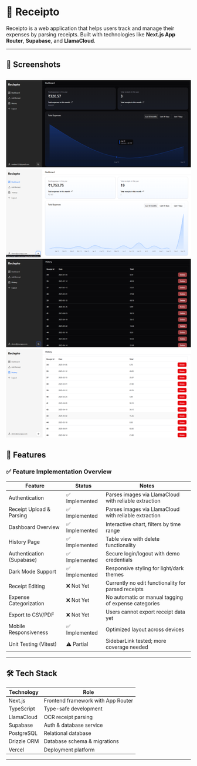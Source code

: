 # 🧾 Receipto

Receipto is a web application that helps users track and manage their expenses by parsing receipts. Built with technologies like **Next.js App Router**, **Supabase**, and **LlamaCloud**.

---

## 📸 Screenshots

![App Screenshot](https://raw.githubusercontent.com/Naveenkms/my-portfolio/refs/heads/main/assets/project-img/Screenshot%202025-08-15%20201216.png)
![App Screenshot](https://github.com/Naveenkms/my-portfolio/blob/main/assets/project-img/Screenshot%202025-08-22%20130501.png?raw=true)
![App Screenshot](https://github.com/Naveenkms/my-portfolio/blob/main/assets/project-img/Screenshot%202025-08-22%20130727.png?raw=true)
![App Screenshot](https://github.com/Naveenkms/my-portfolio/blob/main/assets/project-img/Screenshot%202025-08-22%20130707.png?raw=true)
---


## 🚀 Features

### ✅ Feature Implementation Overview

| Feature                          | Status        | Notes                                                                 |
|----------------------------------|---------------|-----------------------------------------------------------------------|
| Authentication         | ✅ Implemented | Parses images via LlamaCloud with reliable extraction                 |
| Receipt Upload & Parsing         | ✅ Implemented | Parses images via LlamaCloud with reliable extraction                 |
| Dashboard Overview               | ✅ Implemented | Interactive chart, filters by time range                             |
| History Page                     | ✅ Implemented | Table view with delete functionality                                 |
| Authentication (Supabase)       | ✅ Implemented | Secure login/logout with demo credentials                            |
| Dark Mode Support                | ✅ Implemented | Responsive styling for light/dark themes                             |
| Receipt Editing                  | ❌ Not Yet     | Currently no edit functionality for parsed receipts                  |
| Expense Categorization           | ❌ Not Yet     | No automatic or manual tagging of expense categories                 |
| Export to CSV/PDF                | ❌ Not Yet     | Users cannot export receipt data yet                                 |
| Mobile Responsiveness            | ✅ Implemented | Optimized layout across devices                                      |
| Unit Testing (Vitest)           | ⚠️ Partial     | SidebarLink tested; more coverage needed                             |


---

## 🛠️ Tech Stack

| Technology     | Role                                      |
|----------------|-------------------------------------------|
| Next.js        | Frontend framework with App Router        |
| TypeScript     | Type-safe development                     |
| LlamaCloud     | OCR receipt parsing                       |
| Supabase       | Auth & database service                   |
| PostgreSQL     | Relational database                       |
| Drizzle ORM    | Database schema & migrations              |
| Vercel         | Deployment platform                       |

---
    

